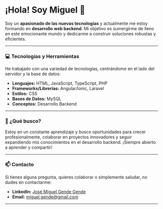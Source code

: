 

# ¡Hola! Soy Miguel 👋

Soy un **apasionado de las nuevas tecnologías** y actualmente me estoy formando en **desarrollo web backend**. Mi objetivo es sumergirme de lleno en este emocionante mundo y dedicarme a construir soluciones robustas y eficientes.

---

### 💻 Tecnologías y Herramientas

He trabajado con una variedad de tecnologías, centrándome en el lado del servidor y la base de datos:

* **Lenguajes:** HTML, JavaScript, TypeScript, PHP
* **Frameworks/Librerías:** Angular/Ionic, Laravel
* **Estilos:** CSS
* **Bases de Datos:** MySQL
* **Conceptos:** Desarrollo Backend

---

### 🚀 ¿Qué busco?

Estoy en un constante aprendizaje y busco oportunidades para crecer profesionalmente, colaborar en proyectos innovadores y seguir expandiendo mis conocimientos en el desarrollo backend. ¡Siempre abierto a aprender y compartir!

---

### 📫 Contacto

Si tienes alguna pregunta, quieres colaborar o simplemente saludar, no dudes en contactarme:

* **LinkedIn:** [José Miguel Gende Gende](https://www.linkedin.com/in/jos%C3%A9-miguel-gende-gende-199062118)
* **Email:** miguel.gende@gmail.com

---

